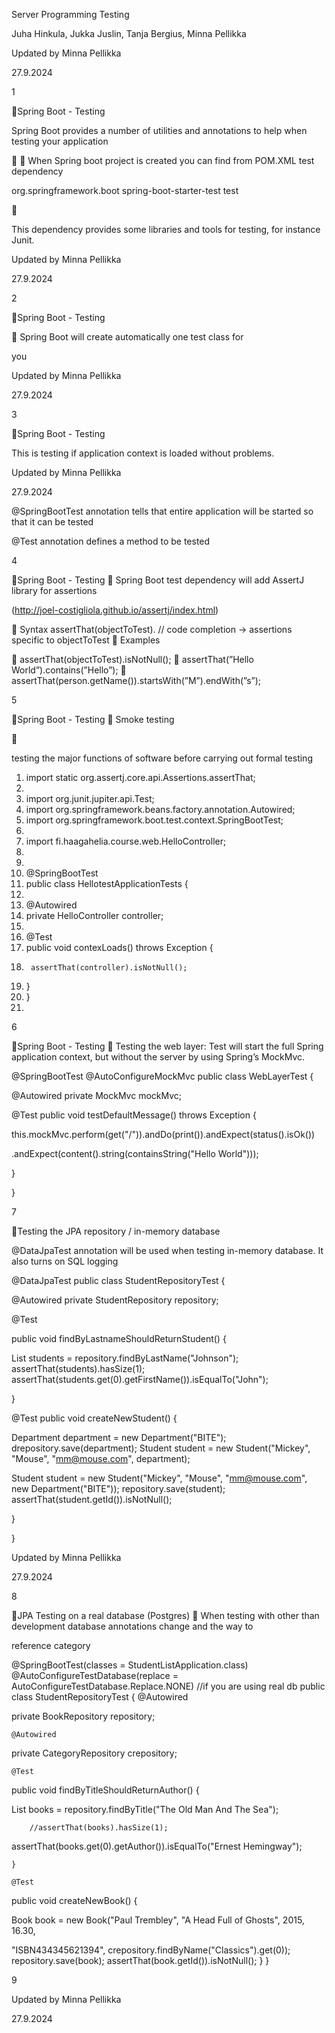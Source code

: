 Server Programming
Testing

Juha Hinkula, Jukka Juslin, Tanja Bergius,
Minna Pellikka

Updated by Minna Pellikka

27.9.2024

1

Spring Boot - Testing

Spring Boot provides a number of utilities and annotations to help when testing your application


 When Spring boot project is created you can find from POM.XML test dependency

<dependency>

<groupId>org.springframework.boot</groupId>
<artifactId>spring-boot-starter-test</artifactId>
<scope>test</scope>

</dependency>



This dependency provides some libraries and tools for testing, for instance Junit.

Updated by Minna Pellikka

27.9.2024

2

Spring Boot - Testing

 Spring Boot will create automatically one test class for

you

Updated by Minna Pellikka

27.9.2024

3

Spring Boot - Testing

This is testing if
application context is
loaded without
problems.

Updated by Minna Pellikka

27.9.2024

@SpringBootTest
annotation tells that
entire application will be
started so that it can be
tested

@Test annotation
defines a method to be
tested

4

Spring Boot - Testing
 Spring Boot test dependency will add AssertJ library for assertions

(http://joel-costigliola.github.io/assertj/index.html)

 Syntax
assertThat(objectToTest). // code completion -> assertions specific to objectToTest
 Examples

 assertThat(objectToTest).isNotNull();
 assertThat(”Hello World”).contains(”Hello”);
 assertThat(person.getName()).startsWith(”M”).endWith(”s”);

5

Spring Boot - Testing
 Smoke testing



testing the major functions of software before carrying out formal testing

1.  import static org.assertj.core.api.Assertions.assertThat;
2.
3.  import org.junit.jupiter.api.Test;
4.  import org.springframework.beans.factory.annotation.Autowired;
5.  import org.springframework.boot.test.context.SpringBootTest;
6.
7.  import fi.haagahelia.course.web.HelloController;
8.
9.
10.  @SpringBootTest
11.  public class HellotestApplicationTests {
12.
13.  @Autowired
14.  private HelloController controller;
15.
16.    @Test
17.    public void contexLoads() throws Exception {
18.      assertThat(controller).isNotNull();
19.    }
20.  }
21.

6

Spring Boot - Testing
 Testing the web layer: Test will start the full Spring application
context, but without the server by using Spring’s MockMvc.

@SpringBootTest
@AutoConfigureMockMvc
public class WebLayerTest {

@Autowired
private MockMvc mockMvc;

@Test
public void testDefaultMessage() throws Exception {

this.mockMvc.perform(get("/")).andDo(print()).andExpect(status().isOk())

.andExpect(content().string(containsString("Hello World")));

}

}

7

Testing the JPA repository / in-memory database

@DataJpaTest annotation will be used when testing in-memory database. It also
turns on SQL logging

@DataJpaTest
public class StudentRepositoryTest {

@Autowired
private StudentRepository repository;

@Test

public void findByLastnameShouldReturnStudent() {

List<Student> students = repository.findByLastName("Johnson");
assertThat(students).hasSize(1);
assertThat(students.get(0).getFirstName()).isEqualTo("John");

}

@Test
public void createNewStudent() {

Department department = new Department("BITE");
drepository.save(department);
Student student = new Student("Mickey", "Mouse", "mm@mouse.com", department);

Student student = new Student("Mickey", "Mouse", "mm@mouse.com", new Department("BITE"));
repository.save(student);
assertThat(student.getId()).isNotNull();

}

}

Updated by Minna Pellikka

27.9.2024

8

JPA Testing on a real database (Postgres)
 When testing with other than development database annotations change and the way to

reference category

@SpringBootTest(classes = StudentListApplication.class)
@AutoConfigureTestDatabase(replace = AutoConfigureTestDatabase.Replace.NONE) //if you are using
real db
public class StudentRepositoryTest {
    @Autowired

private BookRepository repository;

    @Autowired

private CategoryRepository crepository;

    @Test

public void findByTitleShouldReturnAuthor() {

List<Book> books = repository.findByTitle("The Old Man And The Sea");

        //assertThat(books).hasSize(1);

assertThat(books.get(0).getAuthor()).isEqualTo("Ernest Hemingway");

    }

    @Test

public void createNewBook() {

Book book = new Book("Paul Trembley", "A Head Full of Ghosts", 2015, 16.30,

"ISBN434345621394", crepository.findByName("Classics").get(0));
    repository.save(book);
    assertThat(book.getId()).isNotNull();
    }
}

9

Updated by Minna Pellikka

27.9.2024

